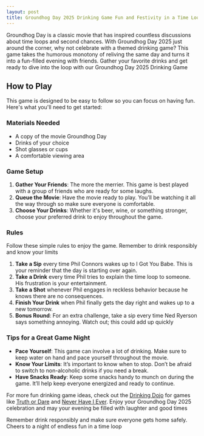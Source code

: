 ```yaml
---
layout: post
title: Groundhog Day 2025 Drinking Game Fun and Festivity in a Time Loop
---
```



Groundhog Day is a classic movie that has inspired countless discussions about time loops and second chances. With Groundhog Day 2025 just around the corner, why not celebrate with a themed drinking game? This game takes the humorous monotony of reliving the same day and turns it into a fun-filled evening with friends. Gather your favorite drinks and get ready to dive into the loop with our Groundhog Day 2025 Drinking Game

## How to Play

This game is designed to be easy to follow so you can focus on having fun. Here's what you'll need to get started:

### Materials Needed

- A copy of the movie Groundhog Day
- Drinks of your choice
- Shot glasses or cups
- A comfortable viewing area

### Game Setup

1. **Gather Your Friends**: The more the merrier. This game is best played with a group of friends who are ready for some laughs.
2. **Queue the Movie**: Have the movie ready to play. You’ll be watching it all the way through so make sure everyone is comfortable.
3. **Choose Your Drinks**: Whether it's beer, wine, or something stronger, choose your preferred drink to enjoy throughout the game.

### Rules

Follow these simple rules to enjoy the game. Remember to drink responsibly and know your limits

1. **Take a Sip** every time Phil Connors wakes up to I Got You Babe. This is your reminder that the day is starting over again.
2. **Take a Drink** every time Phil tries to explain the time loop to someone. His frustration is your entertainment.
3. **Take a Shot** whenever Phil engages in reckless behavior because he knows there are no consequences.
4. **Finish Your Drink** when Phil finally gets the day right and wakes up to a new tomorrow.
5. **Bonus Round**: For an extra challenge, take a sip every time Ned Ryerson says something annoying. Watch out; this could add up quickly

### Tips for a Great Game Night

- **Pace Yourself**: This game can involve a lot of drinking. Make sure to keep water on hand and pace yourself throughout the movie.
- **Know Your Limits**: It’s important to know when to stop. Don’t be afraid to switch to non-alcoholic drinks if you need a break.
- **Have Snacks Ready**: Keep some snacks handy to munch on during the game. It’ll help keep everyone energized and ready to continue.

For more fun drinking game ideas, check out the [Drinking Dojo](https://drinkingdojo.com/) for games like [Truth or Dare](https://drinkingdojo.com/games/truth-or-dare) and [Never Have I Ever](https://drinkingdojo.com/games/never-have-i-ever). Enjoy your Groundhog Day 2025 celebration and may your evening be filled with laughter and good times

Remember drink responsibly and make sure everyone gets home safely. Cheers to a night of endless fun in a time loop